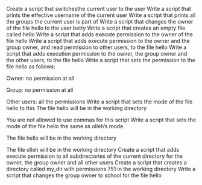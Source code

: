 Create a script thst switchesthe current user to the user
Write a script that prints the effective username of the current user
Write a script that prints all the groups the current user is part of
Write a script that changes the owner of the file hello to the user betty
Write a script that creates an empty file called hello
Write a script that adds execute permission to the owner of the file hello
Write a script that adds execute permission to the owner and the group owner, and read permission to other users, to the file hello
Write a script that adds execution permission to the owner, the group owner and the other users, to the file hello
Write a script that sets the permission to the file hello as follows:



Owner: no permission at all

Group: no permission at all

Other users: all the permissions
Write a script that sets the mode of the file hello to this The file hello will be in the working directory

You are not allowed to use commas for this script
Write a script that sets the mode of the file hello the same as olleh’s mode.



The file hello will be in the working directory

The file olleh will be in the working directory
Create a script that adds execute permission to all subdirectories of the current directory for the owner, the group owner and all other users
Create a script that creates a directory called my_dir with permissions 751 in the working directory
Write a script that changes the group owner to school for the file hello
